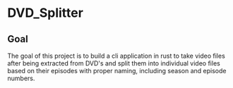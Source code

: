 # DVD_Splitter

## Goal

The goal of this project is to build a cli application in rust to take video files after being extracted from DVD's and split them into individual video files based on their episodes with proper naming, including season and episode numbers.

